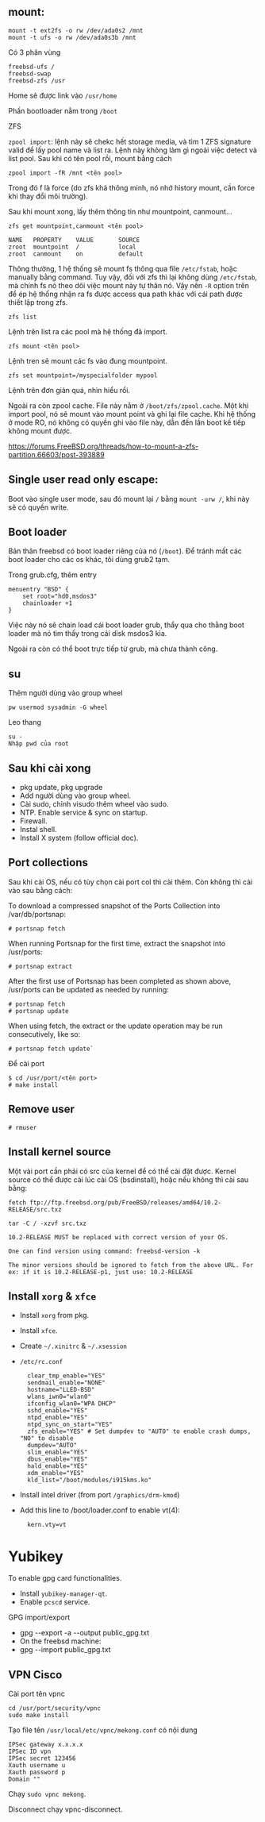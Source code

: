 ## mount:

    mount -t ext2fs -o rw /dev/ada0s2 /mnt
    mount -t ufs -o rw /dev/ada0s3b /mnt

Có 3 phân vùng

    freebsd-ufs /
    freebsd-swap
    freebsd-zfs /usr

Home sẽ được link vào `/usr/home`

Phần bootloader nằm trong `/boot`

ZFS

`zpool import`: lệnh này sẽ chekc hết storage media, và tìm 1 ZFS signature valid để lấy pool name và list ra. Lệnh này không làm gì ngoài việc detect và list pool.
Sau khi có tên pool rồi, mount bằng cách

    zpool import -fR /mnt <tên pool>

Trong đó f là force (do zfs khá thông minh, nó nhớ history mount, cần force khi thay đổi môi trường).

Sau khi mount xong, lấy thêm thông tin như mountpoint, canmount...

    zfs get mountpoint,canmount <tên pool>

    NAME   PROPERTY    VALUE       SOURCE
    zroot  mountpoint  /           local
    zroot  canmount    on          default

Thông thường, 1 hệ thống sẽ mount fs thông qua file `/etc/fstab`, hoặc manually bằng command. Tuy vậy, đối với zfs thì lại không dùng `/etc/fstab`, mà chính fs nó theo dõi việc mount này tự thân nó. Vậy nên `-R` option trên để ép hệ thống nhận ra fs được access qua path khác với cái path được thiết lập trong zfs.

    zfs list

Lệnh trên list ra các pool mà hệ thống đã import.

    zfs mount <tên pool>

Lệnh tren sẽ mount các fs vào đung mountpoint.

    zfs set mountpoint=/myspecialfolder mypool

Lệnh trên đơn giản quá, nhìn hiểu rồi.

Ngoài ra còn zpool cache. File này nằm ở `/boot/zfs/zpool.cache`. Một khi import pool, nó sẽ mount vào mount point và ghi lại file cache. Khi hệ thống ở mode RO, nó không có quyền ghi vào file này, dẫn đến lần boot kế tiếp không mount được.

https://forums.FreeBSD.org/threads/how-to-mount-a-zfs-partition.66603/post-393889

## Single user read only escape:

Boot vào single user mode, sau đó mount lại `/` bằng `mount -urw /`, khi này sẽ có quyền write.

## Boot loader

Bản thân freebsd có boot loader riêng của nó (`/boot`). Để tránh mất các boot loader cho các os khác, tôi dùng grub2 tạm.

Trong grub.cfg, thêm entry

    menuentry "BSD" {
        set root="hd0,msdos3"
        chainloader +1
    }

Việc này nó sẽ chain load cái boot loader grub, thẩy qua cho thằng boot loader mà nó tìm thấy trong cái disk msdos3 kìa.

Ngoài ra còn có thể boot trực tiếp từ grub, mà chưa thành công.

## su

Thêm người dùng vào group wheel

    pw usermod sysadmin -G wheel

Leo thang

    su -
    Nhập pwd của root

## Sau khi cài xong

- pkg update, pkg upgrade
- Add người dùng vào group wheel.
- Cài sudo, chỉnh visudo thêm wheel vào sudo.
- NTP. Enable service & sync on startup.
- Firewall.
- Instal shell.
- Install X system (follow official doc).

## Port collections

Sau khi cài OS, nếu có tùy chọn cài port col thì cài thêm. Còn không thì cài vào sau bằng cách:

To download a compressed snapshot of the Ports Collection into /var/db/portsnap:

    # portsnap fetch

When running Portsnap for the first time, extract the snapshot into /usr/ports:

    # portsnap extract

After the first use of Portsnap has been completed as shown above, /usr/ports can be updated as needed by running:

    # portsnap fetch
    # portsnap update

When using fetch, the extract or the update operation may be run consecutively, like so:

    # portsnap fetch update`

Để cài port

    $ cd /usr/port/<tên port>
    # make install

## Remove user

    # rmuser

## Install kernel source

Một vài port cần phải có src của kernel để có thể cài đặt được. Kernel source có thể được cài lúc cài OS (bsdinstall), hoặc nếu không thì cài sau bằng:

    fetch ftp://ftp.freebsd.org/pub/FreeBSD/releases/amd64/10.2-RELEASE/src.txz

    tar -C / -xzvf src.txz

    10.2-RELEASE MUST be replaced with correct version of your OS.

    One can find version using command: freebsd-version -k

    The minor versions should be ignored to fetch from the above URL. For ex: if it is 10.2-RELEASE-p1, just use: 10.2-RELEASE

## Install `xorg` & `xfce`

- Install `xorg` from pkg.
- Install `xfce`.
- Create `~/.xinitrc` & `~/.xsession`
- `/etc/rc.conf`

        clear_tmp_enable="YES"
        sendmail_enable="NONE"
        hostname="LLED-BSD"
        wlans_iwn0="wlan0"
        ifconfig_wlan0="WPA DHCP"
        sshd_enable="YES"
        ntpd_enable="YES"
        ntpd_sync_on_start="YES"
        zfs_enable="YES" # Set dumpdev to "AUTO" to enable crash dumps, "NO" to disable
        dumpdev="AUTO"
        slim_enable="YES"
        dbus_enable="YES"
        hald_enable="YES"
        xdm_enable="YES"
        kld_list="/boot/modules/i915kms.ko"

- Install intel driver (from port `/graphics/drm-kmod`)
- Add this line to /boot/loader.conf to enable vt(4):

        kern.vty=vt

# Yubikey

To enable gpg card functionalities.

- Install `yubikey-manager-qt`.
- Enable `pcscd` service.

GPG import/export

- gpg --export -a --output public_gpg.txt <key>
- On the freebsd machine:
- gpg --import public_gpg.txt

## VPN Cisco

Cài port tên vpnc 

    cd /usr/port/security/vpnc
    sudo make install
    
Tạo file tên `/usr/local/etc/vpnc/mekong.conf` có nội dung 

    IPSec gateway x.x.x.x
    IPSec ID vpn
    IPSec secret 123456
    Xauth username u
    Xauth password p
    Domain ""

Chạy `sudo vpnc mekong`. 

Disconnect chạy vpnc-disconnect.
